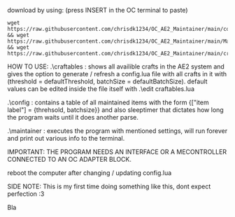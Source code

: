 download by using: (press INSERT in the OC terminal to paste)
 ```
wget https://raw.githubusercontent.com/chrisdk1234/OC_AE2_Maintainer/main/config.lua && wget https://raw.githubusercontent.com/chrisdk1234/OC_AE2_Maintainer/main/Maintainer.lua && wget https://raw.githubusercontent.com/chrisdk1234/OC_AE2_Maintainer/main/craftables.lua
 ```

HOW TO USE:
.\craftables : shows all availible crafts in the AE2 system and gives the option to generate / refresh a config.lua file with all crafts in it with (threshold = defaultThreshold, batchSize = defaultBatchSize).
default values can be edited inside the file itself with .\edit craftables.lua

.\config : contains a table of all maintained items with the form {["item label"] = {threhsold, batchsize}} and also sleeptimer that dictates how long the program waits until it does another parse.

.\maintainer : executes the program with mentioned settings, will run forever and print out various info to the terminal.

IMPORTANT:
THE PROGRAM NEEDS AN INTERFACE OR A MECONTROLLER CONNECTED TO AN OC ADAPTER BLOCK.

reboot the computer after changing / updating config.lua

SIDE NOTE: This is my first time doing something like this, dont expect perfection :3

Bla 


